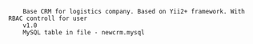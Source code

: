 
        Base CRM for logistics company. Based on Yii2+ framework. With RBAC controll for user
        v1.0
        MySQL table in file - newcrm.mysql
